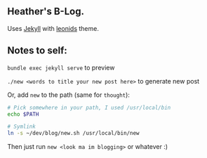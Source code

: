 ## Heather's B-Log.

Uses [Jekyll](https://jekyllrb.com) with [leonids](https://github.com/renyuanz/leonids) theme.

## Notes to self:

`bundle exec jekyll serve` to preview

`./new <words to title your new post here>` to generate new post

Or, add `new` to the path (same for `thought`):
```sh
# Pick somewhere in your path, I used /usr/local/bin
echo $PATH

# Symlink
ln -s ~/dev/blog/new.sh /usr/local/bin/new
```
Then just run `new <look ma im blogging>` or whatever :)
